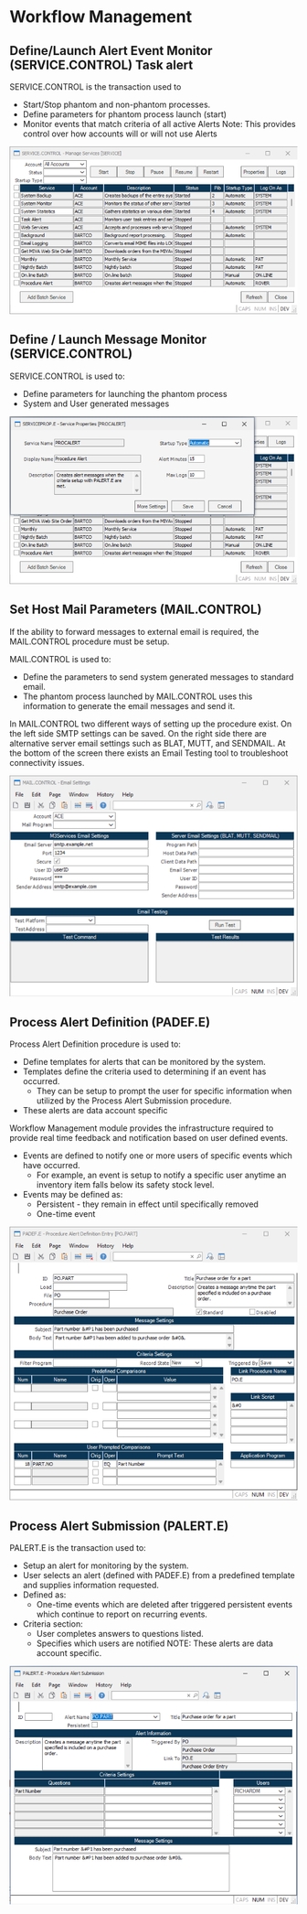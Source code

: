 # Workflow Management
<PageHeader />

## Define/Launch Alert Event Monitor (SERVICE.CONTROL) Task alert

SERVICE.CONTROL is the transaction used to 
- Start/Stop phantom and non-phantom processes. 
- Define parameters for phantom process launch (start)
- Monitor events that match criteria of all active Alerts
Note: This provides control over how accounts will or will not use Alerts

![SERVICE_CONTROL](./servicecontrol.png)

## Define / Launch Message Monitor (SERVICE.CONTROL)
SERVICE.CONTROL is used to:
- Define parameters for launching the phantom process
- System and User generated messages

![SERVICE_PROPERTIES](./serviceproperties.png)

## Set Host Mail Parameters (MAIL.CONTROL)
If the ability to forward messages to external email is required, the MAIL.CONTROL procedure must be setup.

MAIL.CONTROL is used to: 
- Define the parameters to send system generated messages to standard email. 
- The phantom process launched by MAIL.CONTROL uses this information to generate the email messages and send it.

In MAIL.CONTROL two different ways of setting up the procedure exist. On the left side SMTP settings can be saved. 
On the right side there are alternative server email settings such as BLAT, MUTT, and SENDMAIL. 
At the bottom of the screen there exists an Email Testing tool to troubleshoot connectivity issues. 

![MAIL_CONTROL](./mailcontrol.png)

## Process Alert Definition (PADEF.E)
Process Alert Definition procedure is used to: 
- Define templates for alerts that can be monitored by the system.
- Templates define the criteria used to determining if an event has occurred.
	- They can be setup to prompt the user for specific information when utilized by the Process Alert Submission procedure.
- These alerts are data account specific 

Workflow Management module provides the infrastructure required to provide real time feedback and notification based on user defined events.
- Events are defined to notify one or more users of specific events which have occurred.
	- For example, an event is setup to notify a specific user anytime an inventory item falls below its safety stock level.
- Events may be defined as: 
	- Persistent - they remain in effect until specifically removed
	- One-time event

![PADEF_ENTRY](./padefe.png)

## Process Alert Submission (PALERT.E)
PALERT.E is the transaction used to:
- Setup an alert for monitoring by the system.
- User selects an alert (defined with PADEF.E) from a predefined template and supplies information requested.
- Defined as: 
	- One-time events which are deleted after triggered persistent events which continue to report on recurring events.
- Criteria section:
	- User completes answers to questions listed.
	- Specifies which users are notified
NOTE: These alerts are data account specific.

![PALERT_ENTRY](./palerte.png)

<PageFooter />
